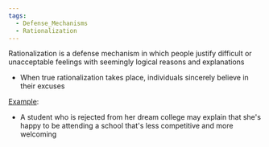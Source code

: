 ```yaml
---
tags:
  - Defense_Mechanisms
  - Rationalization
---
```

Rationalization is a defense mechanism in which people justify difficult or unacceptable feelings with seemingly logical reasons and explanations
- When true rationalization takes place, individuals sincerely believe in their excuses

<u>Example</u>:
- A student who is rejected from her dream college may explain that she's happy to be attending a school that's less competitive and more welcoming